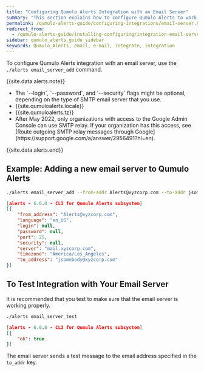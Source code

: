 ```yaml
---
title: "Configuring Qumulo Alerts Integration with an Email Server"
summary: "This section explains how to configure Qumulo Alerts to work with an email server."
permalink: /qumulo-alerts-guide/configuring-integrations/email-server.html
redirect_from:
  - /qumulo-alerts-guide/installing-configuring/integration-email-server.html
sidebar: qumulo_alerts_guide_sidebar
keywords: Qumulo_Alerts, email, e-mail, integrate, integration
---
```


To configure Qumulo Alerts integration with an email server, use the `./alerts email_server_add` command.

{{site.data.alerts.note}}
<ul>
  <li>The `--login`, `--password`, and `--security` flags might be optional, depending on the type of SMTP email server that you use.</li>
  <li>{{site.qumuloalerts.locale}}</li>
  <li>{{site.qumuloalerts.tz}}</li>
  <li>After May 2022, only organizations with access to the Google Admin Console can use SMTP relay. If your organization has this access, see [Route outgoing SMTP relay messages through Google](https://support.google.com/a/answer/2956491?hl=en).</li>
</ul>
{{site.data.alerts.end}}

## Example: Adding a new email server to Qumulo Alerts

```bash
./alerts email_server_add --from-addr Alerts@xyzcorp.com --to-addr jsomebody@xyzcorp.com --server mail.xyzcorp.com --port 25 --language en_US --timezone "America/Los_Angeles"
```
```json
[alerts - 6.0.0 - CLI for Qumulo Alerts subsystem]
[{
    "from_address": "Alerts@xyzcorp.com",
    "language": "en_US",
    "login": null,
    "password": null,
    "port": 25,
    "security": null,
    "server": "mail.xyzcorp.com",
    "timezone": "America/Los_Angeles",
    "to_address": "jsomebody@xyzcorp.com"
}]
```

## To Test Integration with Your Email Server

It is recommended that you test to make sure that the email server is working properly.

```bash
./alerts email_server_test
```
```json
[alerts - 6.0.0 - CLI for Qumulo Alerts subsystem]
[{
    "ok": true
}]
  ```

The email server sends a test message to the email address specified in the `to_addr` key.
